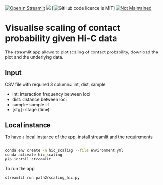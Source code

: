 [![Open in Streamlit](https://static.streamlit.io/badges/streamlit_badge_black_white.svg)](https://zhanyinx-hic-scaling-scaling-hic-geuryt.streamlit.app/)
[![](https://img.shields.io/badge/python-3.7+-blue.svg)](https://www.python.org/downloads/)
[![GitHub code licence is MIT](https://img.shields.io/badge/license-MIT-brightgreen.svg)]
[![Not Maintained](https://img.shields.io/badge/Maintenance%20Level-Not%20Maintained-yellow.svg)](https://gist.github.com/cheerfulstoic/d107229326a01ff0f333a1d3476e068d)

# Visualise scaling of contact probability given Hi-C data

The streamlit app allows to plot scaling of contact probability, download the plot and the underlying data.

## Input

CSV file with required 3 columns: int, dist, sample

- int: interaction frequency between loci
- dist: distance between loci
- sample: sample id
- [stg] : stage (time)

## Local instance

To have a local instance of the app, install streamlit and the requirements

```bash

conda env create -n hic_scaling --file environment.yml
conda activate hic_scaling
pip install streamlit
```

To run the app

```bash
streamlit run path2/scaling_hic.py
```
